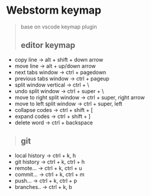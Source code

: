 # Webstorm keymap

>base on vscode keymap plugin
>
>## editor keymap
* copy line -> alt + shift + down arrow
* move line -> alt + up/down arrow
* next tabs window -> ctrl + pagedown
* previous tabs window -> ctrl + pageup
* split window vertical -> ctrl + \
* undo split window -> ctrl + super + \
* move to right split window -> ctrl + super, right arrow
* move to left split window -> ctrl + super, left
* collapse codes -> ctrl + shift + [
* expand codes -> ctrl + shift + ]
* delete word -> ctrl + backspace



>## git
* local history -> ctrl + k,  h
* git history -> ctrl + k, ctrl + h
* remote... -> ctrl + k, ctrl + u
* commit... -> ctrl + k, ctrl + m
* push...  -> ctrl + k, ctrl + p
* branches.. -> ctrl + k, b